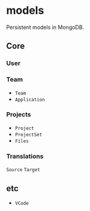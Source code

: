 # models

Persistent models in MongoDB.

## Core

### User



### Team

- `Team`
- `Application`

### Projects

- `Project`
- `ProjectSet`
- `Files`

### Translations

`Source` `Target`

## etc

- `VCode`

<!--
git grep -w class -- app/models/

------- global

app/models/user.py:class User(Document):

app/models/file.py:class Filename:
app/models/file.py:class File(Document):
app/models/file.py:class FileTargetCache(Document):
app/models/file.py:class Source(Document):
app/models/file.py:class Translation(Document):
app/models/file.py:class Tip(Document):


------ Team

app/models/team.py:class TeamPermission(PermissionMixin):
app/models/team.py:class TeamRole(RoleMixin, Document):
app/models/team.py:class Team(GroupMixin, Document):
app/models/team.py:class TeamUserRelation(RelationMixin, Document):

------ Project

app/models/project.py:class ProjectSet(Document):
app/models/project.py:class ProjectRole(RoleMixin, Document):
app/models/project.py:class ProjectUserRelation(RelationMixin, Document):

------ inside Project

app/models/project.py:class Project(GroupMixin, Document):
app/models/language.py:class Language(Document):
app/models/message.py:class Message(Document):
app/models/output.py:class Output(Document):

------

app/models/project.py:class ProjectAllowApplyType(AllowApplyType):
app/models/project.py:class ProjectPermission(PermissionMixin):
app/models/target.py:class Target(Document):

app/models/term.py:class TermBank(Document):
app/models/term.py:class TermGroup(Document):
app/models/term.py:class Term(Document):

app/models/invitation.py:class InvitationStatus:
app/models/invitation.py:class Invitation(Document):

app/models/application.py:class ApplicationStatus:
app/models/application.py:class Application(Document):

app/models/v_code.py:class VCode(Document):
app/models/v_code.py:class Captcha(VCode):

app/models/site_setting.py:class SiteSetting(Document):
-->
